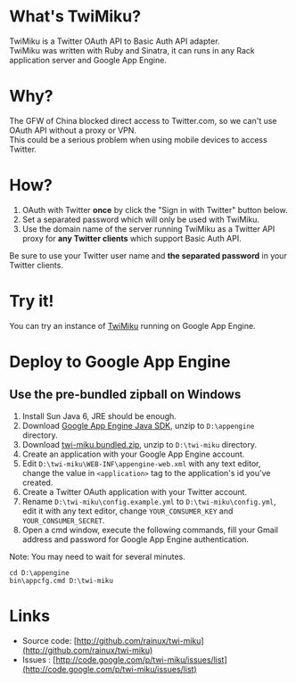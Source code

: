 What's TwiMiku?
===============

TwiMiku is a Twitter OAuth API to Basic Auth API adapter.  
TwiMiku was written with Ruby and Sinatra, it can runs in any Rack application server and Google App Engine.

Why?
====

The GFW of China blocked direct access to Twitter.com, so we can't use OAuth API without a proxy or VPN.  
This could be a serious problem when using mobile devices to access Twitter.

How?
====

1. OAuth with Twitter **once** by click the "Sign in with Twitter" button below.
2. Set a separated password which will only be used with TwiMiku.
3. Use the domain name of the server running TwiMiku as a Twitter API proxy for **any Twitter clients** which support Basic Auth API.

Be sure to use your Twitter user name and **the separated password** in your Twitter clients.

Try it!
=======

You can try an instance of [TwiMiku](http://twi-miku.appspot.com) running on Google App Engine.

Deploy to Google App Engine
===========================

Use the pre-bundled zipball on Windows
--------------------------------------

1. Install Sun Java 6, JRE should be enough.
2. Download [Google App Engine Java SDK](http://code.google.com/appengine/downloads.html#Google_App_Engine_SDK_for_Java), unzip to `D:\appengine` directory.
3. Download [twi-miku.bundled.zip](http://github.com/rainux/twi-miku/downloads), unzip to `D:\twi-miku` directory.
4. Create an application with your Google App Engine account.
5. Edit `D:\twi-miku\WEB-INF\appengine-web.xml` with any text editor, change the value in `<application>` tag to the application's id you've created.
6. Create a Twitter OAuth application with your Twitter account.
7. Rename `D:\twi-miku\config.example.yml` to `D:\twi-miku\config.yml`, edit it with any text editor, change `YOUR_CONSUMER_KEY` and `YOUR_CONSUMER_SECRET`.
8. Open a cmd window, execute the following commands, fill your Gmail address and password for Google App Engine authentication.

Note: You may need to wait for several minutes.

    cd D:\appengine
    bin\appcfg.cmd D:\twi-miku

Links
=====

* Source code: [http://github.com/rainux/twi-miku](http://github.com/rainux/twi-miku)
* Issues : [http://code.google.com/p/twi-miku/issues/list](http://code.google.com/p/twi-miku/issues/list)
